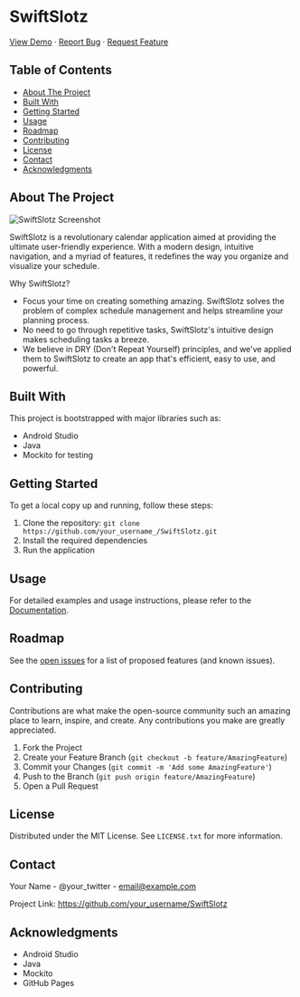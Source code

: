 # SwiftSlotz

[View Demo]() · [Report Bug]() · [Request Feature]()

## Table of Contents

* [About The Project](#about-the-project)
* [Built With](#built-with)
* [Getting Started](#getting-started)
* [Usage](#usage)
* [Roadmap](#roadmap)
* [Contributing](#contributing)
* [License](#license)
* [Contact](#contact)
* [Acknowledgments](#acknowledgments)

## About The Project

![SwiftSlotz Screenshot]()

SwiftSlotz is a revolutionary calendar application aimed at providing the ultimate user-friendly experience. With a modern design, intuitive navigation, and a myriad of features, it redefines the way you organize and visualize your schedule.

Why SwiftSlotz?

* Focus your time on creating something amazing. SwiftSlotz solves the problem of complex schedule management and helps streamline your planning process.
* No need to go through repetitive tasks, SwiftSlotz's intuitive design makes scheduling tasks a breeze.
* We believe in DRY (Don't Repeat Yourself) principles, and we've applied them to SwiftSlotz to create an app that's efficient, easy to use, and powerful.

## Built With

This project is bootstrapped with major libraries such as:

* Android Studio
* Java
* Mockito for testing

## Getting Started

To get a local copy up and running, follow these steps:

1. Clone the repository: `git clone https://github.com/your_username_/SwiftSlotz.git`
2. Install the required dependencies
3. Run the application

## Usage

For detailed examples and usage instructions, please refer to the [Documentation]().

## Roadmap

See the [open issues]() for a list of proposed features (and known issues).

## Contributing

Contributions are what make the open-source community such an amazing place to learn, inspire, and create. Any contributions you make are greatly appreciated.

1. Fork the Project
2. Create your Feature Branch (`git checkout -b feature/AmazingFeature`)
3. Commit your Changes (`git commit -m 'Add some AmazingFeature'`)
4. Push to the Branch (`git push origin feature/AmazingFeature`)
5. Open a Pull Request

## License

Distributed under the MIT License. See `LICENSE.txt` for more information.

## Contact

Your Name - @your_twitter - email@example.com

Project Link: https://github.com/your_username/SwiftSlotz

## Acknowledgments

* Android Studio
* Java
* Mockito
* GitHub Pages

